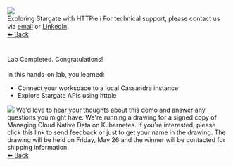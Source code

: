 <!-- TOP -->
<div class="top">
  <img src="https://datastax-academy.github.io/katapod-shared-assets/images/ds-academy-2023.svg" />
  <div class="scenario-title-section">
    <span class="scenario-title">Exploring Stargate with HTTPie</span>
    <span class="scenario-subtitle">ℹ️ For technical support, please contact us via <a href="mailto:kirsten.hunter@datastax.com">email</a> or <a href="https://linkedin.com/in/synedra">LinkedIn</a>.</span>
  </div>
</div>

<!-- NAVIGATION -->
<div id="navigation-top" class="navigation-top">
 <a href='command:katapod.loadPage?[{"step":"step3-cassandra"}]' 
   class="btn btn-dark navigation-top-left">⬅️ Back
 </a>
</div>

<!-- CONTENT -->
<main>
    <br/><br/>
    <div class="container px-4 py-2">
     <div class="row g-4 py-2 row-cols-1 row-cols-lg-1">
      <div class="feature col div-choice">
        <div class="scenario-completed">Lab Completed. Congratulations!</div>
        <br/>
        <div class="scenario-objectives">In this hands-on lab, you learned:</div>
        <ul>
              <li><span class="scenario-objective">Connect your workspace to a local Cassandra instance</span></li>
              <li><span class="scenario-objective">Explore Stargate APIs using httpie</span></li>       
        </ul>
      </div>
     </div>
    </div>
</main>

<img src="https://datastax-academy.github.io/httpie-katapod/assets/CloudNativeData.png">
We'd love to hear your thoughts about this demo and answer any questions you might have.  We're running a drawing for a signed copy of Managing Cloud Native Data on Kubernetes.  If you're interested, please click this link to send feedback or just to get your name in the drawing.  The drawing will be held on Friday, May 26 and the winner will be contacted for shipping information.

<!-- NAVIGATION -->
<div id="navigation-bottom" class="navigation-bottom">
 <a href='command:katapod.loadPage?[{"step":"step3-cassandra"}]'
   class="btn btn-dark navigation-bottom-left">⬅️ Back
 </a>
</div>
<br/>
